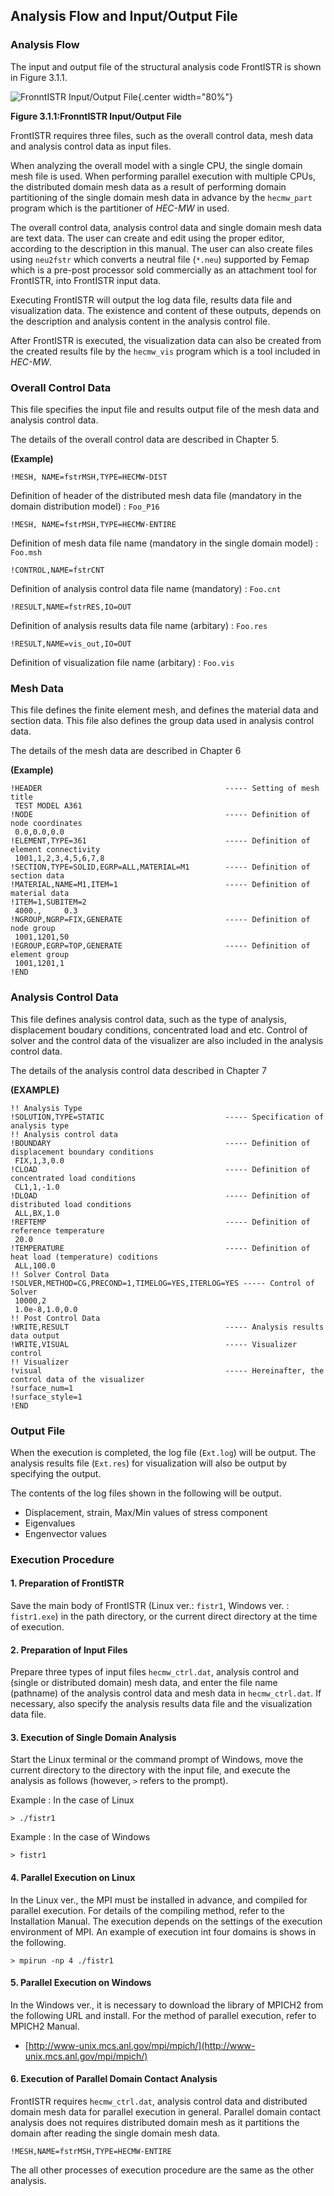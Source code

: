 ## Analysis Flow and Input/Output File

### Analysis Flow

The input and output file of the structural analysis code FrontISTR is shown in Figure 3.1.1.

![FronntISTR Input/Output File](media/analysis01_01.png){.center width="80%"}

**Figure 3.1.1:FronntISTR Input/Output File**

FrontISTR requires three files, such as the overall control data, mesh data and analysis control data as input files. 

When analyzing the overall model with a single CPU, the single domain mesh file is used. When performing parallel execution with multiple CPUs, the distributed domain mesh data as a result of performing domain partitioning of the single domain mesh data in advance by the `hecmw_part` program which is the partitioner of *HEC-MW* in used. 

The overall control data, analysis control data and single domain mesh data are text data. The user can create and edit using the proper editor, according to the description in this manual. The user can also create files using `neu2fstr` which converts a neutral file (`*.neu`) supported by Femap which is a pre-post processor sold commercially as an attachment tool for FrontISTR, into FrontISTR input data.

Executing FrontISTR will output the log data file, results data file and visualization data. The existence and content of these outputs, depends on the description and analysis content in the analysis control file.

After FrontISTR is executed, the visualization data can also be created from the created results file by the `hecmw_vis` program which is a tool included in *HEC-MW*.


### Overall Control Data

This file specifies the input file and results output file of the mesh data and analysis control data.

The details of the overall control data are described in Chapter 5.

**(Example)**

```
!MESH, NAME=fstrMSH,TYPE=HECMW-DIST
```

Definition of header of the distributed mesh data file (mandatory in the domain distribution model) : `Foo_P16`

```
!MESH, NAME=fstrMSH,TYPE=HECMW-ENTIRE
```

Definition of mesh data file name (mandatory in the single domain model) : `Foo.msh`

```
!CONTROL,NAME=fstrCNT
```

Definition of analysis control data file name (mandatory) : `Foo.cnt`

```
!RESULT,NAME=fstrRES,IO=OUT
```

Definition of analysis results data file name (arbitary) : `Foo.res`

```
!RESULT,NAME=vis_out,IO=OUT
```

Definition of visualization file name (arbitary) : `Foo.vis`


### Mesh Data

This file defines the finite element mesh, and defines the material data and section data. This file also defines the group data used in analysis control data.

The details of the mesh data are described in Chapter 6

**(Example)**

```
!HEADER                                         ----- Setting of mesh title
 TEST MODEL A361
!NODE                                           ----- Definition of node coordinates
 0.0,0.0,0.0
!ELEMENT,TYPE=361                               ----- Definition of element connectivity
 1001,1,2,3,4,5,6,7,8
!SECTION,TYPE=SOLID,EGRP=ALL,MATERIAL=M1        ----- Definition of section data
!MATERIAL,NAME=M1,ITEM=1                        ----- Definition of material data
!ITEM=1,SUBITEM=2
 4000.,     0.3
!NGROUP,NGRP=FIX,GENERATE                       ----- Definition of node group
 1001,1201,50
!EGROUP,EGRP=TOP,GENERATE                       ----- Definition of element group
 1001,1201,1
!END
```


### Analysis Control Data

This file defines analysis control data, such as the type of analysis, displacement boudary conditions, concentrated load and etc. Control of solver and the control data of the visualizer are also included in the analysis control data.

The details of the analysis control data described in Chapter 7

**(EXAMPLE)**

```
!! Analysis Type
!SOLUTION,TYPE=STATIC                           ----- Specification of analysis type
!! Analysis control data
!BOUNDARY                                       ----- Definition of displacement boundary conditions
 FIX,1,3,0.0
!CLOAD                                          ----- Definition of concentrated load conditions
 CL1,1,-1.0
!DLOAD                                          ----- Definition of distributed load conditions
 ALL,BX,1.0
!REFTEMP                                        ----- Definition of reference temperature
 20.0
!TEMPERATURE                                    ----- Definition of heat load (temperature) coditions
 ALL,100.0
!! Solver Control Data
!SOLVER,METHOD=CG,PRECOND=1,TIMELOG=YES,ITERLOG=YES ----- Control of Solver
 10000,2
 1.0e-8,1.0,0.0
!! Post Control Data
!WRITE,RESULT                                   ----- Analysis results data output
!WRITE,VISUAL                                   ----- Visualizer control
!! Visualizer
!visual                                         ----- Hereinafter, the control data of the visualizer
!surface_num=1
!surface_style=1
!END
```

### Output File

When the execution is completed, the log file (`Ext.log`) will be output. The analysis results file (`Ext.res`) for visualization will also be output by specifying the output.

The contents of the log files shown in the following will be output.

  - Displacement, strain, Max/Min values of stress component
  - Eigenvalues
  - Engenvector values

### Execution Procedure

####  1. Preparation of FrontISTR

Save the main body of FrontISTR (Linux ver.: `fistr1`, Windows ver. : `fistr1.exe`) in the path directory, or the current direct directory at the time of execution.

####  2. Preparation of Input Files

Prepare three types of input files `hecmw_ctrl.dat`, analysis control and (single or distributed domain) mesh data, and enter the file name (pathname) of the analysis control data and mesh data in `hecmw_ctrl.dat`. If necessary, also specify the analysis results data file and the visualization data file.

####  3. Execution of Single Domain Analysis

Start the Linux terminal or the command prompt of Windows, move the current directory to the directory with the input file, and execute the analysis as follows (however, `>` refers to the prompt).

Example : In the case of Linux

```
> ./fistr1
```

Example : In the case of Windows

```
> fistr1
```

####  4. Parallel Execution on Linux

In the Linux ver., the MPI must be installed in advance, and compiled for parallel execution. For details of the compiling method, refer to the Installation Manual. The execution depends on the settings of the execution environment of MPI. An example of execution int four domains is shows in the following.

```
> mpirun -np 4 ./fistr1
```

####  5. Parallel Execution on Windows

In the Windows ver., it is necessary to download the library of MPICH2 from the following URL and install. For the method of parallel execution, refer to MPICH2 Manual.

  - [http://www-unix.mcs.anl.gov/mpi/mpich/](http://www-unix.mcs.anl.gov/mpi/mpich/)

####  6. Execution of Parallel Domain Contact Analysis

FrontISTR requires `hecmw_ctrl.dat`, analysis control data and distributed domain mesh data for parallel execution in general. Parallel domain contact analysis does not requires distributed domain mesh as it partitions the domain after reading the single domain mesh data.

```
!MESH,NAME=fstrMSH,TYPE=HECMW-ENTIRE
```

The all other processes of execution procedure are the same as the other analysis.



